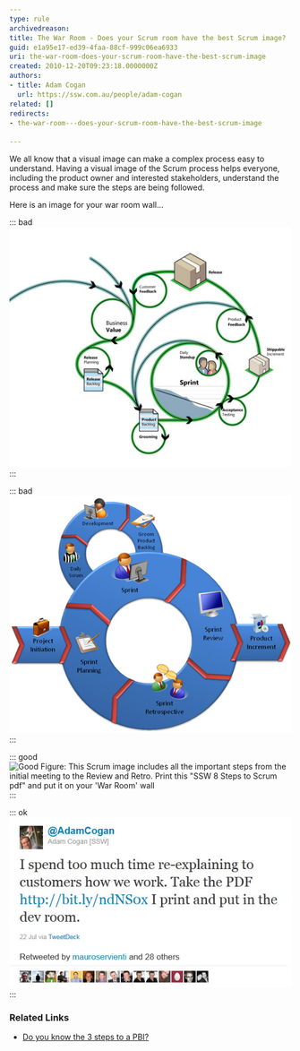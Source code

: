 ```yaml
---
type: rule
archivedreason: 
title: The War Room - Does your Scrum room have the best Scrum image?
guid: e1a95e17-ed39-4faa-88cf-999c06ea6933
uri: the-war-room-does-your-scrum-room-have-the-best-scrum-image
created: 2010-12-20T09:23:18.0000000Z
authors:
- title: Adam Cogan
  url: https://ssw.com.au/people/adam-cogan
related: []
redirects:
- the-war-room---does-your-scrum-room-have-the-best-scrum-image

---
```


We all know that a visual image can make a complex process easy to understand. Having a visual image of the Scrum process helps everyone, including the product owner and interested stakeholders, understand the process and make sure the steps are being followed. 

Here is an image for your war room wall...  
<!--endintro-->


::: bad  
![Bad Figure: This image doesn't include the review and the retro](SCRUMImage-bad02.jpg)  
:::


::: bad  
![OK Figure: This Scrum image is OK because it includes all the important steps including the Review and the Retro](SCRUMImage-good.jpg)  
:::


::: good  
![Good Figure: This Scrum image includes all the important steps from the initial meeting to the Review and Retro. Print this "SSW 8 Steps to Scrum pdf" and put it on your 'War Room' wall](8Steps\_preview.jpg)  
:::


::: ok  
![Figure: If you like this, retweet         twitter.com/AdamCogan/status/94109372908711936](scrum-twitter.jpg)  
:::

### Related Links

* [Do you know the 3 steps to a PBI?](/Pages/Do-you-know-the-3-steps-to-a-PBI.aspx)
